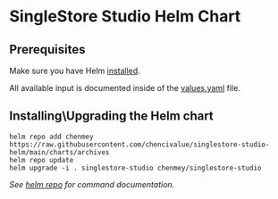 # SingleStore Studio Helm Chart

## Prerequisites

Make sure you have Helm [installed](https://helm.sh/docs/using_helm/#installing-helm).

All available input is documented inside of the [values.yaml](charts/values.yaml) file.

## Installing\Upgrading the Helm chart

```shell
helm repo add chenmey https://raw.githubusercontent.com/chencivalue/singlestore-studio-helm/main/charts/archives
helm repo update
helm upgrade -i . singlestore-studio chenmey/singlestore-studio
```
_See [helm repo](https://helm.sh/docs/helm/helm_repo/) for command documentation._
